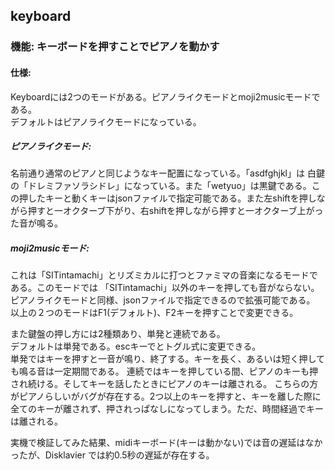 ## keyboard
### 機能: キーボードを押すことでピアノを動かす  
#### 仕様:  
Keyboardには2つのモードがある。ピアノライクモードとmoji2musicモードである。  
デフォルトはピアノライクモードになっている。  
##### ピアノライクモード:  
名前通り通常のピアノと同じようなキー配置になっている。「asdfghjkl」は 白鍵の「ドレミファソラシドレ」になっている。また「wetyuo」は黒鍵である。この押したキーと動くキーはjsonファイルで指定可能である。また左shiftを押しながら押すと一オクターブ下がり、右shiftを押しながら押すと一オクターブ上がった音が鳴る。  
##### moji2musicモード:  
これは「SITintamachi」とリズミカルに打つとファミマの音楽になるモードである。このモードでは 「SITintamachi」以外のキーを押しても音がならない。ピアノライクモードと同様、jsonファイルで指定できるので拡張可能である。
以上の２つのモードはF1(デフォルト)、F2キーを押すことで変更できる。  
    
また鍵盤の押し方には2種類あり、単発と連続である。  
デフォルトは単発である。escキーでとトグル式に変更できる。  
単発ではキーを押すと一音が鳴り、終了する。キーを長く、あるいは短く押しても鳴る音は一定期間である。
連続ではキーを押している間、ピアノのキーも押され続ける。そしてキーを話したときにピアノのキーは離される。
  こちらの方がピアノらしいがバグが存在する。2つ以上のキーを押すと、キーを離した際に全てのキーが離されず、押されっぱなしになってしまう。ただ、時間経過でキーは離される。

実機で検証してみた結果、midiキーボード(キーは動かない)では音の遅延はなかったが、Disklavier では約0.5秒の遅延が存在する。 
